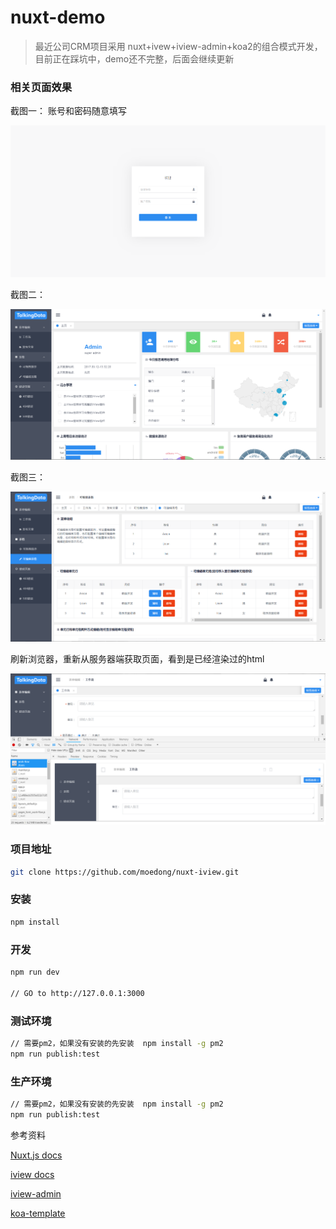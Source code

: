 # nuxt-demo

> 最近公司CRM项目采用 nuxt+ivew+iview-admin+koa2的组合模式开发，目前正在踩坑中，demo还不完整，后面会继续更新


### 相关页面效果

截图一： 账号和密码随意填写

![截图1](./screenshot/sc1.png)

截图二：

![截图2](./screenshot/sc2.png)

截图三：

![截图3](./screenshot/sc3.png)

刷新浏览器，重新从服务器端获取页面，看到是已经渲染过的html

![截图4](./screenshot/sc4.png)


### 项目地址

```bash
git clone https://github.com/moedong/nuxt-iview.git
```
### 安装
```bash
npm install
```

### 开发
```bash
npm run dev

// GO to http://127.0.0.1:3000
```

### 测试环境
```bash
// 需要pm2，如果没有安装的先安装  npm install -g pm2
npm run publish:test
```

### 生产环境
```bash
// 需要pm2，如果没有安装的先安装  npm install -g pm2
npm run publish:test
```

参考资料

[Nuxt.js docs](https://github.com/nuxt/nuxt.js)

[iview docs](https://www.iviewui.com/docs/guide/install)

[iview-admin](https://github.com/iview/iview-admin)

[koa-template](https://github.com/nuxt-community/koa-template)



